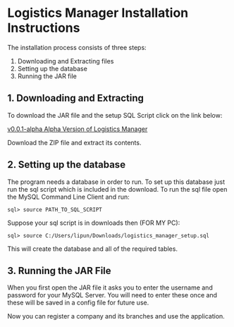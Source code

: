 # Logistics Manager Installation Instructions
The installation process consists of three steps: 
1. Downloading and Extracting files
2. Setting up the database
3. Running the JAR file

## 1. Downloading and Extracting
To download the JAR file and the setup SQL Script click on the link below:

[v0.0.1-alpha Alpha Version of Logistics Manager](https://github.com/Prabodh-Panda/logistics-manager-java/releases/download/v0.0.1-alpha/logistics_manager_v0.0.1-alpha.zip)

Download the ZIP file and extract its contents.


## 2. Setting up the database
The program needs a database in order to run. To set up this database just run the sql script which is included in the download. To run the sql file open the MySQL Command Line Client and run: 

```
sql> source PATH_TO_SQL_SCRIPT
```

Suppose your sql script is in downloads then (FOR MY PC): 
```
sql> source C:/Users/lipun/Downloads/logistics_manager_setup.sql
```

This will create the database and all of the required tables.

## 3. Running the JAR File
When you first open the JAR file it asks you to enter the username and password for your MySQL Server. You will need to enter these once and these will be saved in a config file for future use.

Now you can register a company and its branches and use the application.
